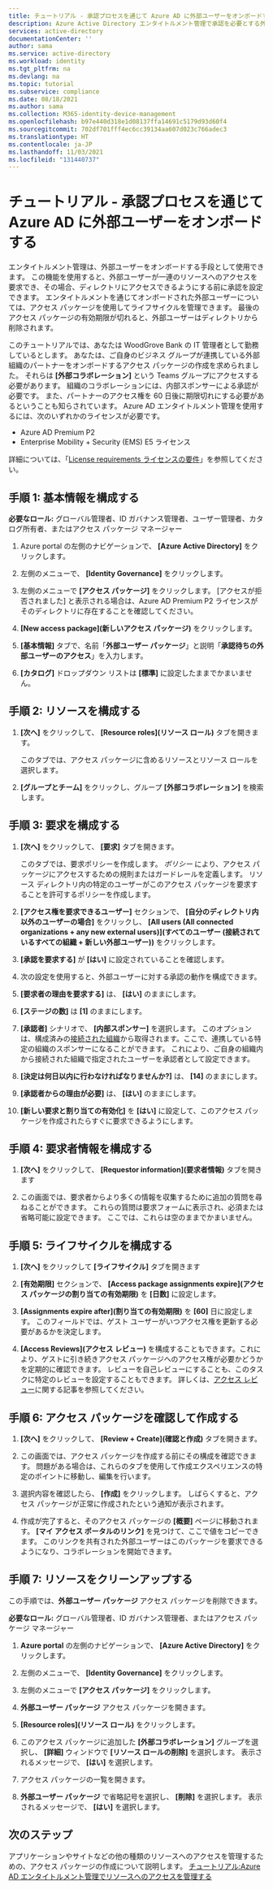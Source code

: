 ```yaml
---
title: チュートリアル - 承認プロセスを通じて Azure AD に外部ユーザーをオンボードする - Azure Active Directory
description: Azure Active Directory エンタイトルメント管理で承認を必要とする外部ユーザーのための、アクセス パッケージの作成方法に関するステップ バイ ステップのチュートリアル。
services: active-directory
documentationCenter: ''
author: sama
ms.service: active-directory
ms.workload: identity
ms.tgt_pltfrm: na
ms.devlang: na
ms.topic: tutorial
ms.subservice: compliance
ms.date: 08/18/2021
ms.author: sama
ms.collection: M365-identity-device-management
ms.openlocfilehash: b97e440d318e1d08137ffa14691c5179d93d60f4
ms.sourcegitcommit: 702df701fff4ec6cc39134aa607d023c766adec3
ms.translationtype: HT
ms.contentlocale: ja-JP
ms.lasthandoff: 11/03/2021
ms.locfileid: "131440737"
---
```

# <a name="tutorial---onboard-external-users-to-azure-ad-through-an-approval-process"></a>チュートリアル - 承認プロセスを通じて Azure AD に外部ユーザーをオンボードする

エンタイトルメント管理は、外部ユーザーをオンボードする手段として使用できます。 この機能を使用すると、外部ユーザーが一連のリソースへのアクセスを要求でき、その場合、ディレクトリにアクセスできるようにする前に承認を設定できます。 エンタイトルメントを通じてオンボードされた外部ユーザーについては、アクセス パッケージを使用してライフサイクルを管理できます。 最後のアクセス パッケージの有効期限が切れると、外部ユーザーはディレクトリから削除されます。

このチュートリアルでは、あなたは WoodGrove Bank の IT 管理者として勤務しているとします。 あなたは、ご自身のビジネス グループが連携している外部組織のパートナーをオンボードするアクセス パッケージの作成を求められました。 それらは **[外部コラボレーション]** という Teams グループにアクセスする必要があります。 組織のコラボレーションには、内部スポンサーによる承認が必要です。 また、パートナーのアクセス権を 60 日後に期限切れにする必要があるということも知らされています。
Azure AD エンタイトルメント管理を使用するには、次のいずれかのライセンスが必要です。

- Azure AD Premium P2
- Enterprise Mobility + Security (EMS) E5 ライセンス

詳細については、「[License requirements ライセンスの要件](entitlement-management-overview.md#license-requirements)」を参照してください。

## <a name="step-1-configure-basics"></a>手順 1: 基本情報を構成する

**必要なロール:** グローバル管理者、ID ガバナンス管理者、ユーザー管理者、カタログ所有者、またはアクセス パッケージ マネージャー

1. Azure portal の左側のナビゲーションで、 **[Azure Active Directory]** をクリックします。

2. 左側のメニューで、 **[Identity Governance]** をクリックします。

3. 左側のメニューで **[アクセス パッケージ]** をクリックします。 [アクセスが拒否されました] と表示される場合は、Azure AD Premium P2 ライセンスがそのディレクトリに存在することを確認してください。

4. **[New access package]\(新しいアクセス パッケージ\)** をクリックします。

5. **[基本情報]** タブで、名前「**外部ユーザー パッケージ**」と説明「**承認待ちの外部ユーザーのアクセス**」を入力します。

6. **[カタログ]** ドロップダウン リストは **[標準]** に設定したままでかまいません。

## <a name="step-2-configure-resources"></a>手順 2: リソースを構成する

1. **[次へ]** をクリックして、 **[Resource roles]\(リソース ロール\)** タブを開きます。
 
   このタブでは、アクセス パッケージに含めるリソースとリソース ロールを選択します。

2. **[グループとチーム]** をクリックし、グループ **[外部コラボレーション]** を検索します。

## <a name="step-3-configure-requests"></a>手順 3: 要求を構成する

1. **[次へ]** をクリックして、 **[要求]** タブを開きます。

   このタブでは、要求ポリシーを作成します。 *ポリシー* により、アクセス パッケージにアクセスするための規則またはガードレールを定義します。 リソース ディレクトリ内の特定のユーザーがこのアクセス パッケージを要求することを許可するポリシーを作成します。

2. **[アクセス権を要求できるユーザー]** セクションで、 **[自分のディレクトリ内以外のユーザーの場合]** をクリックし、 **[All users (All connected organizations + any new external users)]\(すべてのユーザー (接続されているすべての組織 + 新しい外部ユーザー)\)** をクリックします。

3. **[承認を要求する]** が **[はい]** に設定されていることを確認します。

4. 次の設定を使用すると、外部ユーザーに対する承認の動作を構成できます。

5. **[要求者の理由を要求する]** は、 **[はい]** のままにします。

6. **[ステージの数]** は **[1]** のままにします。

7. **[承認者]** シナリオで、 **[内部スポンサー]** を選択します。 このオプションは、構成済みの[接続された組織](entitlement-management-organization.md)から取得されます。ここで、連携している特定の組織のスポンサーになることができます。 これにより、ご自身の組織内から接続された組織で指定されたユーザーを承認者として設定できます。 

8. **[決定は何日以内に行わなければなりませんか?]** は、 **[14]** のままにします。

9. **[承認者からの理由が必要]** は、 **[はい]** のままにします。

10. **[新しい要求と割り当ての有効化]** を **[はい]** に設定して、このアクセス パッケージを作成されたらすぐに要求できるようにします。

## <a name="step-4-configure-requestor-information"></a>手順 4: 要求者情報を構成する

1. **[次へ]** をクリックして、 **[Requestor information]\(要求者情報\)** タブを開きます

2. この画面では、要求者からより多くの情報を収集するために追加の質問を尋ねることができます。 これらの質問は要求フォームに表示され、必須または省略可能に設定できます。 ここでは、これらは空のままでかまいません。

## <a name="step-5-configure-lifecycle"></a>手順 5: ライフサイクルを構成する

1. **[次へ]** をクリックして **[ライフサイクル]** タブを開きます

2. **[有効期限]** セクションで、 **[Access package assignments expire]\(アクセス パッケージの割り当ての有効期限\)** を **[日数]** に設定します。

3. **[Assignments expire after]\(割り当ての有効期限\)** を **[60]** 日に設定します。 このフィールドでは、ゲスト ユーザーがいつアクセス権を更新する必要があるかを決定します。

4. **[Access Reviews]\(アクセス レビュー\)** を構成することもできます。これにより、ゲストに引き続きアクセス パッケージへのアクセス権が必要かどうかを定期的に確認できます。 レビューを自己レビューにすることも、このタスクに特定のレビューを設定することもできます。 詳しくは、[アクセス レビュー](entitlement-management-access-reviews-create.md)に関する記事を参照してください。

## <a name="step-6-review-and-create-your-access-package"></a>手順 6: アクセス パッケージを確認して作成する

1. **[次へ]** をクリックして、 **[Review + Create]\(確認と作成\)** タブを開きます。

2. この画面では、アクセス パッケージを作成する前にその構成を確認できます。 問題がある場合は、これらのタブを使用して作成エクスペリエンスの特定のポイントに移動し、編集を行います。

3. 選択内容を確認したら、 **[作成]** をクリックします。 しばらくすると、アクセス パッケージが正常に作成されたという通知が表示されます。

4. 作成が完了すると、そのアクセス パッケージの **[概要]** ページに移動されます。 **[マイ アクセス ポータルのリンク]** を見つけて、ここで値をコピーできます。 このリンクを共有された外部ユーザーはこのパッケージを要求できるようになり、コラボレーションを開始できます。

## <a name="step-7-clean-up-resources"></a>手順 7: リソースをクリーンアップする

この手順では、**外部ユーザー パッケージ** アクセス パッケージを削除できます。 

**必要なロール:** グローバル管理者、ID ガバナンス管理者、またはアクセス パッケージ マネージャー

1. **Azure portal** の左側のナビゲーションで、 **[Azure Active Directory]** をクリックします。

2. 左側のメニューで、 **[Identity Governance]** をクリックします。

3. 左側のメニューで **[アクセス パッケージ]** をクリックします。 

4. **外部ユーザー パッケージ** アクセス パッケージを開きます。 

5. **[Resource roles]\(リソース ロール\)** をクリックします。

6. このアクセス パッケージに追加した **[外部コラボレーション]** グループを選択し、 **[詳細]** ウィンドウで **[リソース ロールの削除]** を選択します。 表示されるメッセージで、 **[はい]** を選択します。

7. アクセス パッケージの一覧を開きます。

8. **外部ユーザー パッケージ** で省略記号を選択し、 **[削除]** を選択します。 表示されるメッセージで、 **[はい]** を選択します。

## <a name="next-steps"></a>次のステップ

アプリケーションやサイトなどの他の種類のリソースへのアクセスを管理するための、アクセス パッケージの作成について説明します。 [チュートリアル:Azure AD エンタイトルメント管理でリソースへのアクセスを管理する](./entitlement-management-access-package-first.md)
